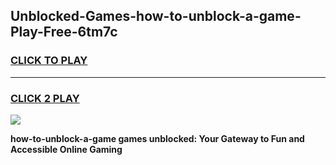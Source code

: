 
## Unblocked-Games-how-to-unblock-a-game-Play-Free-6tm7c
<h3>
<a href="https://premium76.site?title=how-to-unblock-a-game&ref=10A">CLICK TO PLAY</a></h3>
<hr>

<h3>
<a href="https://premium76.site?title=how-to-unblock-a-game&ref=10A">CLICK 2 PLAY</a>
  
</h3>

<a href="https://premium76.site?title=how-to-unblock-a-game&ref=10A"><img src="https://clearcache.store/games.png"></a>


**how-to-unblock-a-game games unblocked: Your Gateway to Fun and Accessible Online Gaming**
